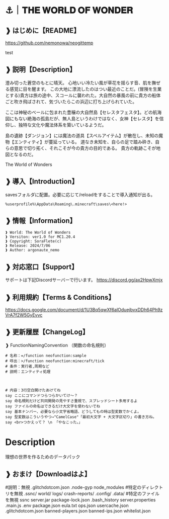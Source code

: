# ⚓｜𝐓𝐇𝐄 𝐖𝐎𝐑𝐋𝐃 𝐎𝐅 𝐖𝐎𝐍𝐃𝐄𝐑
## ❱ はじめに【README】
https://github.com/nemonowa/neogittemp

test

## ❱ 説明【Description】
澄み切った蒼空のもとに晴天。
心地いい冷たい風が草花を揺らす音、肌を撫ぜる感覚に目を醒ます。
この大地に漂流したのはつい最近のことだ。(冒険を生業とする)貴方は旅の途中、スコールに襲われた。大自然の暴風の前に貴方の船体ごと吹き飛ばされて、気づいたらこの浜辺に打ち上げられていた。

ここは神秘のベールに包まれた豊穣の大自然島【セレスタフェスタ】。どの航海図にもない絶海の孤島だが、無人島というわけではなく、女神【セレスタ】を信仰し、独特な文化や魔法体系を築いているようだ。

島の遺跡【ダンジョン】には魔法の道具【スペルアイテム】が散在し、未知の魔物【エンティティ】が蔓延っている。
道なき未知を、自らの足で踏み砕き、自らの意思で切り拓く、それこそが今の貴方の目的である。
貴方の軌跡こそが地図となるのだ。

The World of Wonders

## ❱ 導入【Introduction】
savesフォルダに配置。必要に応じて/reloadをすることで導入通知が出る。
```
%userprofile%\AppData\Roaming\.minecraft\saves\<here!>
```

## ❱ 情報【Information】
```
❱ World: The World of Wonders
❱ Versiton: ver1.0 for MC1.20.4
❱ Copyright: SoraFlete(c)
❱ Release: 2024/7/06
❱ Author: argonaute_nemo
```

## ❱ 対応窓口【Support】
サポートは下記Discordサーバーで行います。
https://discord.gg/ax2HpwXmjx

## ❱ 利用規約【Terms & Conditions】
https://docs.google.com/document/d/1U3Bq5qwXf6alOduejbvxDDh64Ph9zVrA7f2W5GyEvvc

## ❱ 更新履歴【ChangeLog】


❱ FunctionNamingConvention （関数の命名規則）
```
# 名称：=/function neofunction:sample
# 呼出：>/function neofunction:minecraft/tick
# 条件：実行者,周期など
# 説明：エンティティ処理



# 内容：3行空白開けたあけてね
say ここにコマンドつらつらかいてけ〜？
say 命名規則だけど共同開発の見やすさ重視で、スプレッドシート多用するよ
say ファイルの命名はできるだけ大文字を使わないでね
say 基本ナンバー、必要なら小文字省略語、どうしてもの時は型変数でかくよ。
say 型変数はこういうやつ→"CamelCase"「最初大文字 + 大文字区切り」の書き方ね。
say <br>つかえって？ \n 「やなこった。」
```


# Description

理想の世界を作るためのデータパック



## ❱ おまけ【Downloadはよ】
#説明：無視
.glitchdotcom.json
.node-gyp
node_modules
#特定のディレクトリを無視
.ssnc/
world/
logs/
crash-reports/
.config/
.data/
#特定のファイルを無視
ssnc
server.jar
package-lock.json
.bash_history
server.properties
.main.js
.env
package.json
eula.txt
ops.json
usercache.json
.glitchdotcom.json
banned-players.json
banned-ips.json
whitelist.json
